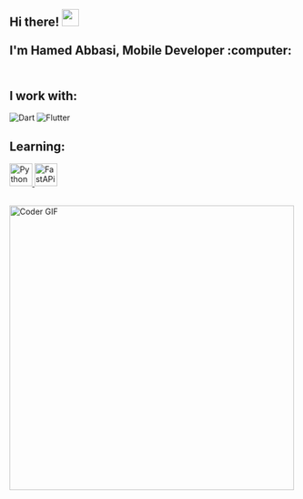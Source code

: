 <h2 align="left">
 <abc>
  <br>Hi there! <img src="https://user-images.githubusercontent.com/42378118/110234147-e3259600-7f4e-11eb-95be-0c4047144dea.gif" width="30"><br>
  <br> I'm Hamed Abbasi, Mobile Developer :computer:<br>
  <br>
 </abc>
</h2> 

## I work with:
![Dart](https://www.vectorlogo.zone/logos/dartlang/dartlang-icon.svg)
![Flutter](https://www.vectorlogo.zone/logos/flutterio/flutterio-icon.svg)

## Learning:
<a href="https://developer.mozilla.org/en-US/docs/Web/JavaScript" target="_blank"> <img src="https://www.vectorlogo.zone/logos/python/python-icon.svg" alt="Python" width="40" height="40"/> </a>
<a href="https://fastapi.tiangolo.com/img/icon-white.svg" target="_blank"> <img src="https://fastapi.tiangolo.com/img/icon-white.svg" alt="FastAPi" width="40" height="40"/> </a>
<br><br>


<img src="https://media.giphy.com/media/ACzsN9dhQuOZ6RYXcM/giphy.gif" alt="Coder GIF" width="500">

